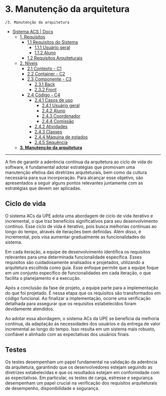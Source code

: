 # 3. Manutenção da arquitetura

`/3. Manutenção da arquitetura`

* [Sistema ACS | Docs](../README.md)
  * [1. Requisitos](../1.%20Requisitos/README.md)
    * [1.1 Requisitos do Sistema](../1.%20Requisitos/1.1%20Requisitos%20do%20Sistema/README.md)
      * [1.1.1 Usuário geral](../1.%20Requisitos/1.1%20Requisitos%20do%20Sistema/1.1.1%20Usu%C3%A1rio%20geral/README.md)
      * [1.1.2 Aluno](../1.%20Requisitos/1.1%20Requisitos%20do%20Sistema/1.1.2%20Aluno/README.md)
    * [1.2 Requisitos Arquiteturais](../1.%20Requisitos/1.2%20Requisitos%20Arquiteturais/README.md)
  * [2. Níveis](../2.%20N%C3%ADveis/README.md)
    * [2.1 Contexto - C1](../2.%20N%C3%ADveis/2.1%20Contexto%20-%20C1/README.md)
    * [2.2 Container - C2](../2.%20N%C3%ADveis/2.2%20Container%20-%20C2/README.md)
    * [2.3 Componente - C3](../2.%20N%C3%ADveis/2.3%20Componente%20-%20C3/README.md)
      * [2.3.1 Back](../2.%20N%C3%ADveis/2.3%20Componente%20-%20C3/2.3.1%20Back/README.md)
      * [2.3.2 Front](../2.%20N%C3%ADveis/2.3%20Componente%20-%20C3/2.3.2%20Front/README.md)
    * [2.4 Código - C4](../2.%20N%C3%ADveis/2.4%20C%C3%B3digo%20-%20C4/README.md)
      * [2.4.1 Casos de uso](../2.%20N%C3%ADveis/2.4%20C%C3%B3digo%20-%20C4/2.4.1%20Casos%20de%20uso/README.md)
        * [2.4.1 Usuário geral](../2.%20N%C3%ADveis/2.4%20C%C3%B3digo%20-%20C4/2.4.1%20Casos%20de%20uso/2.4.1%20Usu%C3%A1rio%20geral/README.md)
        * [2.4.2 Aluno](../2.%20N%C3%ADveis/2.4%20C%C3%B3digo%20-%20C4/2.4.1%20Casos%20de%20uso/2.4.2%20Aluno/README.md)
        * [2.4.3 Coordenador](../2.%20N%C3%ADveis/2.4%20C%C3%B3digo%20-%20C4/2.4.1%20Casos%20de%20uso/2.4.3%20Coordenador/README.md)
        * [2.4.4 Comissão](../2.%20N%C3%ADveis/2.4%20C%C3%B3digo%20-%20C4/2.4.1%20Casos%20de%20uso/2.4.4%20Comiss%C3%A3o/README.md)
      * [2.4.2 Atividades](../2.%20N%C3%ADveis/2.4%20C%C3%B3digo%20-%20C4/2.4.2%20Atividades/README.md)
      * [2.4.3 Classes](../2.%20N%C3%ADveis/2.4%20C%C3%B3digo%20-%20C4/2.4.3%20Classes/README.md)
      * [2.4.4 Máquina de estados](../2.%20N%C3%ADveis/2.4%20C%C3%B3digo%20-%20C4/2.4.4%20M%C3%A1quina%20de%20estados/README.md)
      * [2.4.5 Sequência](../2.%20N%C3%ADveis/2.4%20C%C3%B3digo%20-%20C4/2.4.5%20Sequ%C3%AAncia/README.md)
  * [**3. Manutenção da arquitetura**](../3.%20Manuten%C3%A7%C3%A3o%20da%20arquitetura/README.md)

---

A fim de garantir a aderência contínua da arquitetura ao ciclo de vida do software, é fundamental adotar estratégias que promovam uma manutenção efetiva das diretrizes arquiteturais, bem como da cultura necessária para sua incorporação. Para alcançar esse objetivo, são apresentados a seguir alguns pontos relevantes juntamente com as estratégias que devem ser aplicadas.

## Ciclo de vida

O sistema ACs da UPE adota uma abordagem de ciclo de vida iterativo e incremental, o que traz benefícios significativos para seu desenvolvimento contínuo. Esse ciclo de vida é iterativo, pois busca melhorias contínuas ao longo do tempo, através de iterações bem definidas. Além disso, é incremental, pois visa aumentar gradualmente as funcionalidades do sistema.

Em cada iteração, a equipe de desenvolvimento identifica os requisitos relevantes para uma determinada funcionalidade específica. Esses requisitos são cuidadosamente analisados e projetados, utilizando a arquitetura escolhida como guia. Esse enfoque permite que a equipe foque em um conjunto específico de funcionalidades em cada iteração, o que facilita o planejamento e a execução.

Após a conclusão da fase de projeto, a equipe parte para a implementação do que foi projetado. É nessa etapa que os requisitos são transformados em código funcional. Ao finalizar a implementação, ocorre uma verificação detalhada para assegurar que os requisitos estabelecidos foram devidamente atendidos.

Ao adotar essa abordagem, o sistema ACs da UPE se beneficia da melhoria contínua, da adaptação às necessidades dos usuários e da entrega de valor incremental ao longo do tempo. Isso resulta em um sistema mais robusto, confiável e alinhado com as expectativas dos usuários finais.

## Testes

Os testes desempenham um papel fundamental na validação da aderência da arquitetura, garantindo que os desenvolvedores estejam seguindo as diretrizes estabelecidas e que os resultados estejam em conformidade com as expectativas. Em particular, os testes de carga, estresse e segurança desempenham um papel crucial na verificação dos requisitos arquiteturais de desempenho, disponibilidade e segurança.